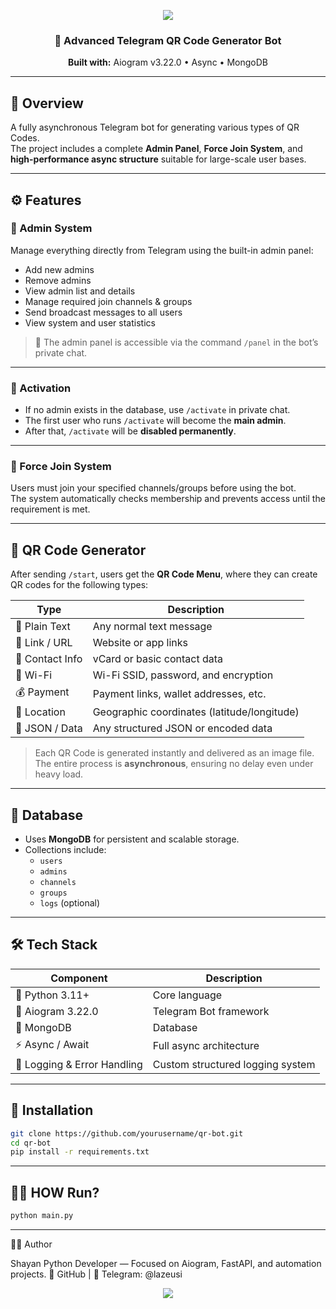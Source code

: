 <p align="center">
  <img src="https://capsule-render.vercel.app/api?type=waving&color=gradient&height=180&section=header&text=QR%20Code%20Bot&fontSize=45&fontAlignY=35&animation=twinkling&fontColor=fff" />
</p>

<h3 align="center">🚀 Advanced Telegram QR Code Generator Bot</h3>

<p align="center">
  <b>Built with:</b> Aiogram v3.22.0 • Async • MongoDB  
</p>

---

## 📖 Overview

A fully asynchronous Telegram bot for generating various types of QR Codes.  
The project includes a complete **Admin Panel**, **Force Join System**, and **high-performance async structure** suitable for large-scale user bases.

---

## ⚙️ Features

### 🧠 Admin System
Manage everything directly from Telegram using the built-in admin panel:
- Add new admins  
- Remove admins  
- View admin list and details  
- Manage required join channels & groups  
- Send broadcast messages to all users  
- View system and user statistics  

> 🔹 The admin panel is accessible via the command `/panel` in the bot’s private chat.

---

### 🔐 Activation
- If no admin exists in the database, use `/activate` in private chat.  
- The first user who runs `/activate` will become the **main admin**.  
- After that, `/activate` will be **disabled permanently**.

---

### 💬 Force Join System
Users must join your specified channels/groups before using the bot.  
The system automatically checks membership and prevents access until the requirement is met.

---

## 🧩 QR Code Generator

After sending `/start`, users get the **QR Code Menu**, where they can create QR codes for the following types:

| Type | Description |
|------|--------------|
| 📝 Plain Text | Any normal text message |
| 🔗 Link / URL | Website or app links |
| 👤 Contact Info | vCard or basic contact data |
| 📶 Wi-Fi | Wi-Fi SSID, password, and encryption |
| 💰 Payment | Payment links, wallet addresses, etc. |
| 📍 Location | Geographic coordinates (latitude/longitude) |
| 🧾 JSON / Data | Any structured JSON or encoded data |

> Each QR Code is generated instantly and delivered as an image file.  
> The entire process is **asynchronous**, ensuring no delay even under heavy load.

---

## 💾 Database
- Uses **MongoDB** for persistent and scalable storage.
- Collections include:
  - `users`
  - `admins`
  - `channels`
  - `groups`
  - `logs` (optional)

---

## 🛠️ Tech Stack
| Component | Description |
|------------|-------------|
| 🐍 Python 3.11+ | Core language |
| 🤖 Aiogram 3.22.0 | Telegram Bot framework |
| 🍃 MongoDB | Database |
| ⚡ Async / Await | Full async architecture |
| 🧰 Logging & Error Handling | Custom structured logging system |

---

## 🚀 Installation

```bash
git clone https://github.com/yourusername/qr-bot.git
cd qr-bot
pip install -r requirements.txt

```
---

## 😶‍🌫️ HOW Run?
```bash
python main.py
```
---

🧑‍💻 Author

Shayan
Python Developer — Focused on Aiogram, FastAPI, and automation projects.
🔗 GitHub
 | 🐍 Telegram: @lazeusi

<p align="center"> <img src="https://capsule-render.vercel.app/api?type=waving&color=gradient&height=120&section=footer"/> </p>